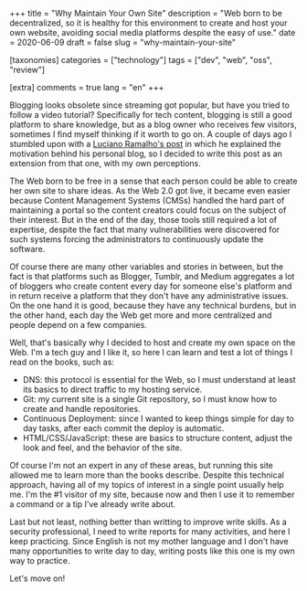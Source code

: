 +++
title = "Why Maintain Your Own Site"
description = "Web born to be decentralized, so it is healthy for this environment to create and host your own website, avoiding social media platforms despite the easy of use."
date = 2020-06-09
draft = false
slug = "why-maintain-your-site"

[taxonomies]
categories = ["technology"]
tags = ["dev", "web", "oss", "review"]

[extra]
comments = true
lang = "en"
+++

Blogging looks obsolete since streaming got popular, but have you tried to follow a video tutorial?  Specifically for tech content, blogging is still a good platform to share knowledge, but as a blog owner who receives few visitors, sometimes I find myself thinking if it worth to go on.  A couple of days ago I stumbled upon with a [Luciano Ramalho's post](https://ramalho.org/wiki/doku.php?id=porque_cada_pessoa_deve_ter_seu_site_na_web) in which he explained the motivation behind his personal blog, so I decided to write this post as an extension from that one, with my own perceptions.

The Web born to be free in a sense that each person could be able to create her own site to share ideas.  As the Web 2.0 got live, it became even easier because Content Management Systems (CMSs) handled the hard part of maintaining a portal so the content creators could focus on the subject of their interest.  But in the end of the day, those tools still required a lot of expertise, despite the fact that many vulnerabilities were discovered for such systems forcing the administrators to continuously update the software.

Of course there are many other variables and stories in between, but the fact is that platforms such as Blogger, Tumblr, and Medium aggregates a lot of bloggers who create content every day for someone else's platform and in return receive a platform that they don't have any administrative issues.  On the one hand it is good, because they have any technical burdens, but in the other hand, each day the Web get more and more centralized and people depend on a few companies.

Well, that's basically why I decided to host and create my own space on the Web.  I'm a tech guy and I like it, so here I can learn and test a lot of things I read on the books, such as:

- DNS: this protocol is essential for the Web, so I must understand at least its basics to direct traffic to my hosting service.
- Git: my current site is a single Git repository, so I must know how to create and handle repositories.
- Continuous Deployment: since I wanted to keep things simple for day to day tasks, after each commit the deploy is automatic.
- HTML/CSS/JavaScript: these are basics to structure content, adjust the look and feel, and the behavior of the site.

Of course I'm not an expert in any of these areas, but running this site allowed me to learn more than the books describe.  Despite this technical approach, having all of my topics of interest in a single point usually help me.  I'm the #1 visitor of my site, because now and then I use it to remember a command or a tip I've already write about.

Last but not least, nothing better than writting to improve write skills.  As a security professional, I need to write reports for many activities, and here I keep practicing.  Since English is not my mother language and I don't have many opportunities to write day to day, writing posts like this one is my own way to practice.

Let's move on!
